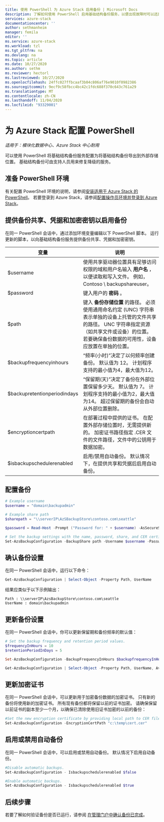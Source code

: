 ```yaml
---
title: 使用 PowerShell 为 Azure Stack 启用备份 | Microsoft Docs
description: 了解如何使用 PowerShell 启用基础结构备份服务，以便出现故障时可以还原 Azure Stack。
services: azure-stack
documentationcenter: ''
author: sethmanheim
manager: femila
editor: ''
ms.service: azure-stack
ms.workload: tzl
ms.tgt_pltfrm: na
ms.devlang: na
ms.topic: article
ms.date: 10/27/2020
ms.author: sethm
ms.reviewer: hectorl
ms.lastreviewed: 10/27/2020
ms.openlocfilehash: 24ffc027ffbcaaf3b04c806af76e9010f0982386
ms.sourcegitcommit: 9ecf9c58fbcc4bc42c1fdc688f370c643c761a29
ms.translationtype: MT
ms.contentlocale: zh-CN
ms.lasthandoff: 11/04/2020
ms.locfileid: "93329001"
---
```

# <a name="configure-backup-for-azure-stack-with-powershell"></a>为 Azure Stack 配置 PowerShell

*适用于：模块化数据中心、Azure Stack 中心耐用*

可以使用 PowerShell 将基础结构备份服务配置为将基础结构备份导出到外部存储位置。 基础结构备份可由支持人员用来修复降级的服务。

## <a name="prepare-powershell-environment"></a>准备 PowerShell 环境

有关配置 PowerShell 环境的说明，请参阅[安装适用于 Azure Stack 的 PowerShell](../../operator/azure-stack-powershell-install.md)。 若要登录到 Azure Stack，请参阅[配置操作员环境并登录到 Azure Stack](../../operator/azure-stack-powershell-configure-admin.md)。

## <a name="provide-the-backup-share-credentials-and-encryption-key-to-enable-backup"></a>提供备份共享、凭据和加密密钥以启用备份

在同一 PowerShell 会话中，通过添加环境变量编辑以下 PowerShell 脚本。 运行更新的脚本，以向基础结构备份服务提供备份共享、凭据和加密密钥。

|变量  |说明  |
|---------|---------|
|$username     | 使用共享驱动器位置具有足够访问权限的域和用户名输入 **用户名** ，以便读取和写入文件。 例如，Contoso \\ backupshareuser。        |
|$password     | 键入用户的 **密码** 。        |
|$path     | 键入 **备份存储位置** 的路径。 必须使用通用命名约定 (UNC) 字符串表示单独的设备上托管的文件共享的路径。 UNC 字符串指定资源（如共享文件或设备）的位置。 若要确保备份数据的可用性，设备应放置在单独的位置。        |
|$backupfrequencyinhours     | “频率(小时)”决定了以何频率创建备份。 默认值为 12。 计划程序支持的最小值为4，最大值为12。        |
|$backupretentionperiodindays     | “保留期(天)”决定了备份在外部位置保留多少天。 默认值为 7。 计划程序支持的最小值为2，最大值为14。 超过保留期的备份会自动从外部位置删除。        |
|$encryptioncertpath     | 在部署过程中提供的证书。 在配置外部存储位置时，无需提供新的。 加密证书路径指定 .CER 文件的文件路径，文件中的公钥用于数据加密。        |
|$isbackupschedulerenabled     | 启用/禁用自动备份。 默认情况下，在提供共享和凭据后启用自动备份。        |

## <a name="configure-backup"></a>配置备份

```powershell
# Example username
$username = "domain\backupadmin"

# Example share path
$sharepath = "\\serverIP\AzSBackupStore\contoso.com\seattle"

$password = Read-Host -Prompt ("Password for: " + $username) -AsSecureString

# Set the backup settings with the name, password, share, and CER certificate file.
Set-AzsBackupConfiguration -BackupShare path -Username $username -Password $password
```

## <a name="confirm-backup-settings"></a>确认备份设置

在同一 PowerShell 会话中，运行以下命令：

```powershell
Get-AzsBackupConfiguration | Select-Object -Property Path, UserName
```

结果应类似于以下示例输出：

```shell
Path : \\serverIP\AzsBackupStore\contoso.com\seattle
UserName : domain\backupadmin
```

## <a name="update-backup-settings"></a>更新备份设置

在同一 PowerShell 会话中，你可以更新保留期和备份频率的默认值：

```powershell
# Set the backup frequency and retention period values.
$frequencyInHours = 10
$retentionPeriodInDays = 5

Set-AzsBackupConfiguration -BackupFrequencyInHours $backupfrequencyInHours -BackupRetentionPeriodInDays $backupretentionPeriodInDays

Get-AzsBackupConfiguration | Select-Object -Property Path, UserName, AvailableCapacity, BackupFrequencyInHours, BackupRetentionPeriodInDays
```

## <a name="update-encryption-certificate"></a>更新加密证书

在同一 PowerShell 会话中，可以更新用于加密备份数据的加密证书。 只有新的备份将使用新的加密证书。 所有现有备份都将保留以前的证书加密。 请确保保留以前证书的副本至少一个月，以确保已清除使用旧证书加密的以前的备份：

```powershell
#Set the new encryption certificate by providing local path to CER file.
Set-AzsBackupConfiguration -EncryptionCertPath "c:\temp\cert.cer"
```

## <a name="enable-or-disable-automatic-backups"></a>启用或禁用自动备份

在同一 PowerShell 会话中，可以启用或禁用自动备份。 默认情况下启用自动备份。

```powershell
#Disable automatic backups.
Set-AzsBackupConfiguration - Isbackupschedulerenabled $false

#Enable automatic backups.
Set-AzsBackupConfiguration - Isbackupschedulerenabled $true
```

## <a name="next-steps"></a>后续步骤

若要了解如何验证备份是否已运行，请参阅 [在管理门户中确认备份已完成](../../operator/azure-stack-backup-back-up-azure-stack.md)。
